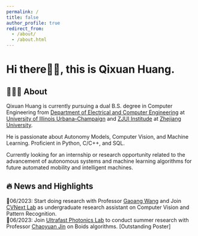 ```yaml
---
permalink: /
title: false
author_profile: true
redirect_from: 
  - /about/
  - /about.html
---
```

<!-- {% include toc %} -->

# Hi there👋🏻, this is Qixuan Huang.

## 🧑🏻‍💻 About

Qixuan Huang is currently pursuing a dual B.S. degree in Computer Engineering from [Department of Electrical and Computer Engineering](https://ece.illinois.edu/) at [University of Illinois Urbana–Champaign](https://illinois.edu/) and [ZJUI Institude](https://zjui.intl.zju.edu.cn/en) at [Zhejiang University](https://www.zju.edu.cn/).

He is passionate about Autonomy Models, Computer Vision, and Machine Learning. Proficient in Python, C/C++, and SQL.

Currently looking for an internship or research opportunity related to the advancement of autonomous systems and machine learning algorithms for future automated mobility and intelligent machines.

## 🔥 **News and Highlights**

📌06/2023: Start doing research with Professor [Gaoang Wang](https://scholar.google.com/citations?user=GhsXNiwAAAAJ) and Join [CVNext Lab](https://cvnext.github.io/) as undergraduate research assistant on Computer Vision and Pattern Recognition.   
📌06/2023: Join [Ultrafast Photonics Lab](http://www.uphotonics.com/en/index/) to conduct summer research with Professor [Chaoyuan Jin](https://scholar.google.com/citations?user=xzP0EAIAAAAJ) on Boids algorithms. [Outstanding Poster]